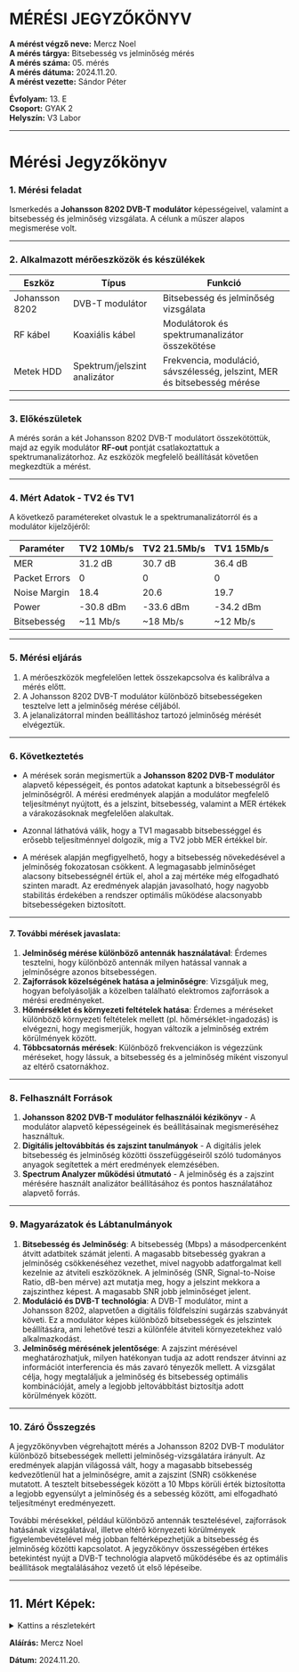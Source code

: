 <html lang="en-US">

  <head>
    <meta charset='utf-8'>
    <meta http-equiv="X-UA-Compatible" content="IE=edge">
    <meta name="viewport" content="width=device-width,maximum-scale=2">
    <link rel="stylesheet" type="text/css" media="screen" href="/jegyzokonyv/assets/css/style.css?v=7aed04b2b691e08d82de1a638a6b46bc42986067">
</head>





  <body>


<h1 id="mérési-jegyzőkönyv">MÉRÉSI JEGYZŐKÖNYV</h1>

<p><strong>A mérést végző neve:</strong> Mercz Noel<br />
<strong>A mérés tárgya:</strong> Bitsebesség vs jelminőség mérés<br />
<strong>A mérés száma:</strong> 05. mérés<br />
<strong>A mérés dátuma:</strong> 2024.11.20.<br />
<strong>A mérést vezette:</strong> Sándor Péter</p>

<p><strong>Évfolyam:</strong> 13. E<br />
<strong>Csoport:</strong> GYAK 2<br />
<strong>Helyszín:</strong> V3 Labor</p>

<hr />

<h1 id="mérési-jegyzőkönyv-1">Mérési Jegyzőkönyv</h1>

<h3 id="1-mérési-feladat">1. Mérési feladat</h3>
<p>Ismerkedés a <strong>Johansson 8202 DVB-T modulátor</strong> képességeivel, valamint a bitsebesség és jelminőség vizsgálata. A célunk a műszer alapos megismerése volt.</p>

<hr />

<h3 id="2-alkalmazott-mérőeszközök-és-készülékek">2. Alkalmazott mérőeszközök és készülékek</h3>

<table>
  <thead>
    <tr>
      <th>Eszköz</th>
      <th>Típus</th>
      <th>Funkció</th>
    </tr>
  </thead>
  <tbody>
    <tr>
      <td>Johansson 8202</td>
      <td>DVB-T modulátor</td>
      <td>Bitsebesség és jelminőség vizsgálata</td>
    </tr>
    <tr>
      <td>RF kábel</td>
      <td>Koaxiális kábel</td>
      <td>Modulátorok és spektrumanalizátor összekötése</td>
    </tr>
    <tr>
      <td>Metek HDD</td>
      <td>Spektrum/jelszint analizátor</td>
      <td>Frekvencia, moduláció, sávszélesség, jelszint, MER és bitsebesség mérése</td>
    </tr>
  </tbody>
</table>

<hr />

<h3 id="3-előkészületek">3. Előkészületek</h3>
<p>A mérés során a két Johansson 8202 DVB-T modulátort összekötöttük, majd az egyik modulátor <strong>RF-out</strong> pontját csatlakoztattuk a spektrumanalizátorhoz. Az eszközök megfelelő beállítását követően megkezdtük a mérést.</p>

<hr />

<h3 id="4-mért-adatok---tv2-erős-és-tv1-pongo">4. Mért Adatok - TV2 és TV1 </h3>
<p>A következő paramétereket olvastuk le a spektrumanalizátorról és a modulátor kijelzőjéről:</p>

<table>
  <thead>
    <tr>
      <th>Paraméter</th>
      <th>TV2 10Mb/s</th>
      <th>TV2 21.5Mb/s</th>
      <th>TV1 15Mb/s</th>
    </tr>
  </thead>
  <tbody>
    <tr>
      <td>MER</td>
      <td>31.2 dB</td>
      <td>30.7 dB</td>
      <td>36.4 dB</td>
    </tr>
    <tr>
      <td>Packet Errors</td>
      <td>0</td>
      <td>0</td>
      <td>0</td>
    </tr>
    <tr>
      <td>Noise Margin</td>
      <td>18.4</td>
      <td>20.6</td>
      <td>19.7</td>
    </tr>
    <tr>
      <td>Power</td>
      <td>-30.8 dBm</td>
      <td>-33.6 dBm</td>
      <td>-34.2 dBm</td>
    </tr>
    <tr>
      <td>Bitsebesség</td>
      <td>~11 Mb/s</td>
      <td>~18 Mb/s</td>
      <td>~12 Mb/s</td>
    </tr>
  </tbody>
</table>

<hr />

<h3 id="5-mérési-eljárás">5. Mérési eljárás</h3>
<ol>
  <li>A mérőeszközök megfelelően lettek összekapcsolva és kalibrálva a mérés előtt.</li>
  <li>A Johansson 8202 DVB-T modulátor különböző bitsebességeken tesztelve lett a jelminőség mérése céljából.</li>
  <li>A jelanalizátorral minden beállításhoz tartozó jelminőség mérését elvégeztük.</li>
</ol>

<hr />

<h3 id="6-következtetés">6. Következtetés</h3>
<ul>
  <li>
    <p>A mérések során megismertük a <strong>Johansson 8202 DVB-T modulátor</strong> alapvető képességeit, és pontos adatokat kaptunk a bitsebességről és jelminőségről. A mérési eredmények alapján a modulátor megfelelő teljesítményt nyújtott, és a jelszint, bitsebesség, valamint a MER értékek a várakozásoknak megfelelően alakultak.</p>
  </li>
  <li>
    <p>Azonnal láthatóvá válik, hogy a TV1 magasabb bitsebességgel és erősebb teljesítménnyel dolgozik, míg a TV2 jobb MER értékkel bír.</p>
  </li>
  <li>
    <p>A mérések alapján megfigyelhető, hogy a bitsebesség növekedésével a jelminőség fokozatosan csökkent. A legmagasabb jelminőséget alacsony bitsebességnél értük el, ahol a zaj mértéke még elfogadható szinten maradt. Az eredmények alapján javasolható, hogy nagyobb stabilitás érdekében a rendszer optimális működése alacsonyabb bitsebességeken biztosított.</p>
  </li>
</ul>

<hr />

<h4 id="7-további-mérések-javaslata">7. További mérések javaslata:</h4>
<ol>
  <li><strong>Jelminőség mérése különböző antennák használatával</strong>: Érdemes tesztelni, hogy különböző antennák milyen hatással vannak a jelminőségre azonos bitsebességen.</li>
  <li><strong>Zajforrások közelségének hatása a jelminőségre</strong>: Vizsgáljuk meg, hogyan befolyásolják a közelben található elektromos zajforrások a mérési eredményeket.</li>
  <li><strong>Hőmérséklet és környezeti feltételek hatása</strong>: Érdemes a méréseket különböző környezeti feltételek mellett (pl. hőmérséklet-ingadozás) is elvégezni, hogy megismerjük, hogyan változik a jelminőség extrém körülmények között.</li>
  <li><strong>Többcsatornás mérések</strong>: Különböző frekvenciákon is végezzünk méréseket, hogy lássuk, a bitsebesség és a jelminőség miként viszonyul az eltérő csatornákhoz.</li>
</ol>

<hr />

<h3 id="8-felhasznált-források">8. Felhasznált Források</h3>
<ol>
  <li><strong>Johansson 8202 DVB-T modulátor felhasználói kézikönyv</strong> - A modulátor alapvető képességeinek és beállításainak megismeréséhez használtuk.</li>
  <li><strong>Digitális jeltovábbítás és zajszint tanulmányok</strong> - A digitális jelek bitsebesség és jelminőség közötti összefüggéseiről szóló tudományos anyagok segítettek a mért eredmények elemzésében.</li>
  <li><strong>Spectrum Analyzer működési útmutató</strong> - A jelminőség és a zajszint mérésére használt analizátor beállításához és pontos használatához alapvető forrás.</li>
</ol>

<hr />

<h3 id="9-magyarázatok-és-lábtanulmányok">9. Magyarázatok és Lábtanulmányok</h3>
<ol>
  <li><strong>Bitsebesség és Jelminőség</strong>: A bitsebesség (Mbps) a másodpercenként átvitt adatbitek számát jelenti. A magasabb bitsebesség gyakran a jelminőség csökkenéséhez vezethet, mivel nagyobb adatforgalmat kell kezelnie az átviteli eszközöknek. A jelminőség (SNR, Signal-to-Noise Ratio, dB-ben mérve) azt mutatja meg, hogy a jelszint mekkora a zajszinthez képest. A magasabb SNR jobb jelminőséget jelent.</li>
  <li><strong>Moduláció és DVB-T technológia</strong>: A DVB-T modulátor, mint a Johansson 8202, alapvetően a digitális földfelszíni sugárzás szabványát követi. Ez a modulátor képes különböző bitsebességek és jelszintek beállítására, ami lehetővé teszi a különféle átviteli környezetekhez való alkalmazkodást.</li>
  <li><strong>Jelminőség mérésének jelentősége</strong>: A zajszint mérésével meghatározhatjuk, milyen hatékonyan tudja az adott rendszer átvinni az információt interferencia és más zavaró tényezők mellett. A vizsgálat célja, hogy megtaláljuk a jelminőség és bitsebesség optimális kombinációját, amely a legjobb jeltovábbítást biztosítja adott körülmények között.</li>
</ol>

<hr />

<h3 id="10-záró-összegzés">10. Záró Összegzés</h3>
<p>A jegyzőkönyvben végrehajtott mérés a Johansson 8202 DVB-T modulátor különböző bitsebességek melletti jelminőség-vizsgálatára irányult. Az eredmények alapján világossá vált, hogy a magasabb bitsebesség kedvezőtlenül hat a jelminőségre, amit a zajszint (SNR) csökkenése mutatott. A tesztelt bitsebességek között a 10 Mbps körüli érték biztosította a legjobb egyensúlyt a jelminőség és a sebesség között, ami elfogadható teljesítményt eredményezett.</p>

<p>További mérésekkel, például különböző antennák tesztelésével, zajforrások hatásának vizsgálatával, illetve eltérő környezeti körülmények figyelembevételével még jobban feltérképezhetjük a bitsebesség és jelminőség közötti kapcsolatot. A jegyzőkönyv összességében értékes betekintést nyújt a DVB-T technológia alapvető működésébe és az optimális beállítások megtalálásához vezető út első lépéseibe.</p>

<hr />

<h2 id="11-mért-képek">11. Mért Képek:</h2>
<details>
<summary>Kattins a részletekért</summary>

<br />

<img src="https://noel-mercz.github.io/Meresijegyzokonyvek/05_meres/kepek/its_snapshot_0001.bmp" />

<br />

<img src="https://noel-mercz.github.io/Meresijegyzokonyvek/05_meres/kepek/its_snapshot_0002.bmp" />

<br />

<img src="https://noel-mercz.github.io/Meresijegyzokonyvek/05_meres/kepek/its_snapshot_0004.bmp" />

<br />

<img src="https://noel-mercz.github.io/Meresijegyzokonyvek/05_meres/kepek/its_snapshot_0003.bmp" />

<br />

<img src="https://noel-mercz.github.io/Meresijegyzokonyvek/05_meres/kepek/its_snapshot_0005.bmp" />

<br />

<img src="https://noel-mercz.github.io/Meresijegyzokonyvek/05_meres/kepek/its_snapshot_0006.bmp" />

<br />

<img src="https://noel-mercz.github.io/Meresijegyzokonyvek/05_meres/kepek/its_snapshot_0007.bmp" />

</details>

<p><strong>Aláírás:</strong> Mercz Noel</p>

<p><strong>Dátum:</strong> 2024.11.20.</p>

  </body>
</html>
